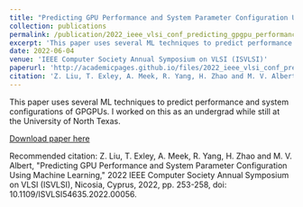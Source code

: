 ```yaml
---
title: "Predicting GPU Performance and System Parameter Configuration Using Machine Learning"
collection: publications
permalink: /publication/2022_ieee_vlsi_conf_predicting_gpgpu_performance
excerpt: 'This paper uses several ML techniques to predict performance and system configurations of GPGPUs.'
date: 2022-06-04
venue: 'IEEE Computer Society Annual Symposium on VLSI (ISVLSI)'
paperurl: 'http://academicpages.github.io/files/2022_ieee_vlsi_conf_predicting_gpgpu_performance.pdf'
citation: 'Z. Liu, T. Exley, A. Meek, R. Yang, H. Zhao and M. V. Albert, "Predicting GPU Performance and System Parameter Configuration Using Machine Learning," 2022 IEEE Computer Society Annual Symposium on VLSI (ISVLSI), Nicosia, Cyprus, 2022, pp. 253-258, doi: 10.1109/ISVLSI54635.2022.00056.'
---
```

This paper uses several ML techniques to predict performance and system configurations of GPGPUs. I worked on this as an undergrad while still at the University of North Texas.

[Download paper here](http://academicpages.github.io/files/2022_ieee_vlsi_conf_predicting_gpgpu_performance.pdf)

Recommended citation: Z. Liu, T. Exley, A. Meek, R. Yang, H. Zhao and M. V. Albert, "Predicting GPU Performance and System Parameter Configuration Using Machine Learning," 2022 IEEE Computer Society Annual Symposium on VLSI (ISVLSI), Nicosia, Cyprus, 2022, pp. 253-258, doi: 10.1109/ISVLSI54635.2022.00056.
